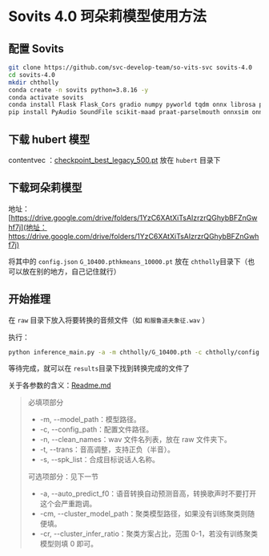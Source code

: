 # Sovits 4.0 珂朵莉模型使用方法 

## 配置 Sovits

```bash
git clone https://github.com/svc-develop-team/so-vits-svc sovits-4.0
cd sovits-4.0
mkdir chtholly
conda create -n sovits python=3.8.16 -y
conda activate sovits
conda install Flask Flask_Cors gradio numpy pyworld tqdm onnx librosa pytorch torchvision torchaudio pytorch-cuda=11.6 -c pytorch -c nvidia -c conda-forge
pip install PyAudio SoundFile scikit-maad praat-parselmouth onnxsim onnxoptimizer fairseq==0.12.2
```

## 下载 hubert 模型

contentvec ：[checkpoint_best_legacy_500.pt](https://ibm.box.com/s/z1wgl1stco8ffooyatzdwsqn2psd9lrr) 放在 `hubert`​ ​目录下

## 下载珂朵莉模型

地址：[https://drive.google.com/drive/folders/1YzC6XAtXiTsAIzrzrQGhybBFZnGwhf7j](地址：https://drive.google.com/drive/folders/1YzC6XAtXiTsAIzrzrQGhybBFZnGwhf7j)

将其中的 `config.json`​ `G_10400.pth`​ `kmeans_10000.pt`​ 放在 `chtholly`​ 目录下（也可以放在别的地方，自己记住就行）

## 开始推理

在 `raw`​ 目录下放入将要转换的音频文件（如 `和服鲁道夫象征.wav`​ ）

执行：

```bash
python inference_main.py -a -m chtholly/G_10400.pth -c chtholly/config.json -s Chtholly-vol -cm chtholly/kmeans_10000.pt -cr 0.2 -n 和服鲁道夫象征.wav 
```

等待完成，就可以在 `results`​ 目录下找到转换完成的文件了

关于各参数的含义：[Readme.md](https://github.com/innnky/so-vits-svc/tree/4.0#%E6%8E%A8%E7%90%86)

> 必填项部分
>
> * -m, --model_path：模型路径。
> * -c, --config_path：配置文件路径。
> * -n, --clean_names：wav 文件名列表，放在 raw 文件夹下。
> * -t, --trans：音高调整，支持正负（半音）。
> * -s, --spk_list：合成目标说话人名称。
>
> 可选项部分：见下一节
>
> * -a, --auto_predict_f0：语音转换自动预测音高，转换歌声时不要打开这个会严重跑调。
> * -cm, --cluster_model_path：聚类模型路径，如果没有训练聚类则随便填。
> * -cr, --cluster_infer_ratio：聚类方案占比，范围 0-1，若没有训练聚类模型则填 0 即可。
